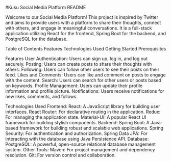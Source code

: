 #Kuku Social Media Platform README

Welcome to our Social Media Platform! This project is inspired by Twitter and aims to provide users with a platform to share their thoughts, connect with others, and engage in meaningful conversations. It is a full-stack application utilizing React for the frontend, Spring Boot for the backend, and PostgreSQL for the database.

Table of Contents
Features
Technologies Used
Getting Started
Prerequisites

Features
User Authentication: Users can sign up, log in, and log out securely.
Posting: Users can create posts to share their thoughts with others.
Following: Users can follow other users to see their posts on their feed.
Likes and Comments: Users can like and comment on posts to engage with the content.
Search: Users can search for other users or posts based on keywords.
Profile Management: Users can update their profile information and profile picture.
Notifications: Users receive notifications for new likes, comments, and follows.

Technologies Used
Frontend:
React: A JavaScript library for building user interfaces.
React Router: For declarative routing in the application.
Redux: For managing the application state.
Material-UI: A popular React UI framework for building stylish components.
Backend:
Spring Boot: A Java-based framework for building robust and scalable web applications.
Spring Security: For authentication and authorization.
Spring Data JPA: For interacting with the database using Java Persistence API.
Database:
PostgreSQL: A powerful, open-source relational database management system.
Other Tools:
Maven: For project management and dependency resolution.
Git: For version control and collaboration.
